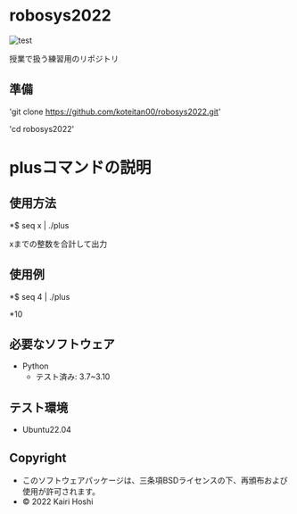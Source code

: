 # robosys2022
![test](https://github.com/koteitan00/robosys202x/actions/workflows/test.yml/badge.svg)

授業で扱う練習用のリポジトリ


## 準備
'git clone https://github.com/koteitan00/robosys2022.git'

'cd robosys2022'

# plusコマンドの説明

## 使用方法
*$ seq x | ./plus

xまでの整数を合計して出力

## 使用例
*$ seq 4 | ./plus

*10
## 必要なソフトウェア
* Python
  * テスト済み: 3.7~3.10

## テスト環境
* Ubuntu22.04

## Copyright
* このソフトウェアパッケージは、三条項BSDライセンスの下、再頒布および使用が許可されます。
* © 2022 Kairi Hoshi


